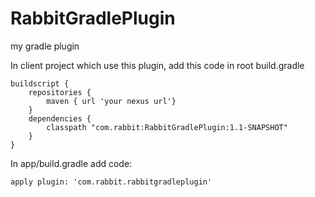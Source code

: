 # RabbitGradlePlugin
my gradle plugin

In client project which use this plugin, add this code in root build.gradle
```
buildscript {
    repositories {
        maven { url 'your nexus url'}
    }
    dependencies {
        classpath "com.rabbit:RabbitGradlePlugin:1.1-SNAPSHOT"
    }
}
```
In app/build.gradle add code:

```
apply plugin: 'com.rabbit.rabbitgradleplugin'
```

